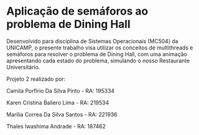 # Aplicação de semáforos ao problema de Dining Hall

Desenvolvido para disciplina de Sistemas Operacionais (MC504) da UNICAMP, o presente trabalho visa utilizar os conceitos de multithreads e semáforos para resolver o problema de Dining Hall, com uma animação apresentando cada estado do problema, simulando o nosso Restaurante Universitário.

Projeto 2 realizado por:

Camila Porfírio Da Silva Pinto -  RA: 195334

Karen Cristina Baliero Lima - RA: 219534

Marilia Correa Da Silva Santos - RA: 221936

Thales Iwashima Andrade - RA: 187462
